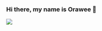 ### Hi there, my name is Orawee 👋
![](https://res.cloudinary.com/orawee/image/upload/v1647404181/hi_i_m_orawee_500_282_px_700_395_px_mtdspw.gif)

<!--
**oraweechan/oraweechan** is a ✨ _special_ ✨ repository because its `README.md` (this file) appears on your GitHub profile.

Here are some ideas to get you started:

- 🔭 I’m currently working on ...
- 🌱 I’m currently learning ...
- 👯 I’m looking to collaborate on ...
- 🤔 I’m looking for help with ...
- 💬 Ask me about ...
- 📫 How to reach me: ...
- 😄 Pronouns: ...
- ⚡ Fun fact: ...
-->
